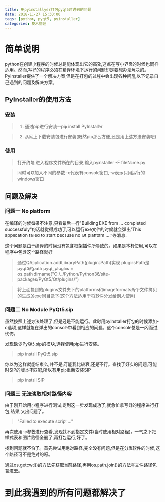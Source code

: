 ```yaml
---
title: 用pyinstallyer打包pyqt5时遇到的问题
date: 2018-11-27 15:30:00
tags: [python, pyqt5, pyinstaller]
categories: 技术整理
---
```


# 简单说明

python在创建小程序的时候总是能体现出它的高效,这点在写小界面的时候也同样适用。然而,写好的程序必须在编译环境下运行的问题却是要想办法解决的。PyInstaller提供了一个解决方案,但是在打包的过程中会出现各种问题,以下记录自己遇到的问题及解决方案。

<!-------------more-------------->
## PyInstaller的使用方法

### 安装
> 1. 通过pip进行安装--pip install PyInstaller

> 2. 从网上下载安装包进行安装(既然pip那么方便,还是用上述方法安装吧)

### 使用
> 打开终端,进入程序文件所在的目录,输入pyinstaller -F fileName.py

>同时可以加入不同的参数 -c代表有console窗口,-w表示只用运行的windows窗口

## 问题及解决

### 问题一  No platform

在编译的时候如果不注意,只看最后一行"Building EXE from ... completed successfuly"的话就觉得成功了,可以运行exe文件的时候就会弹出"This application failed to start because no Qt platform ...."等消息.

这个问题是由于编译的时候没有包含框架插件所导致的。如果是本机使用,可以在程序中包含这个路径就好

> 通过QApplication.addLibraryPath(pluginsPath)实现
pluginsPath是pyqt5的path
pyqt_plugins = os.path.dirname("C:/../Python/Python36/site-packages/PyQt5/Qt/plugins/")

> 将上面提到的plugins文件夹下的platforms和imageformats两个文件拷贝的生成的exe同目录下(这个方法适用于将软件分发给别人使用)

### 问题二  No Module PyQt5.sip

虽然按照上述方法处理了,但是还是不能运行。此时用pyinstaller打包的时候添加-c选项,这样就能在弹出的console中看到相应的问题。这个console总是一闪而过,忧伤。

发现缺少PyQt5.sip的模块,选择使用pip进行安装。
> pip install PyQt5.sip

你以为这样就能结束么,并不是,可能我比较衰,还是不行。查找了好久的问题,可能时SIP的版本不匹配,所以有用pip重新安装SIP

> pip install SIP

### 问题三 无法读取相对路径内容

由于刚开始用小程序进行测试,走到这一步发现成功了,就急忙拿写好的程序进行打包,结果,又出问题了。

> "Failed to execute script ..."

再次使用-c参数进行查看,发现找不到指定文件(当时使用相对路径)。一气之下把样式表和图片路径全删了,再打包运行,好了。

找到问题就不怕了。首先尝试用绝对路径,完全没有问题,但是在分发软件的时候,这个路径可不是绝对的呀。

通过os.getcwd()的方法先获取当前路径,再用os.path.join()的方法将文件路径包含进去。

# 到此我遇到的所有问题都解决了